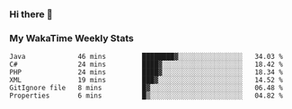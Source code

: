 ### Hi there 👋

<!--
**royschrauwen/royschrauwen** is a ✨ _special_ ✨ repository because its `README.md` (this file) appears on your GitHub profile.

Here are some ideas to get you started:

- 🔭 I’m currently working on ...
- 🌱 I’m currently learning ...
- 👯 I’m looking to collaborate on ...
- 🤔 I’m looking for help with ...
- 💬 Ask me about ...
- 📫 How to reach me: ...
- 😄 Pronouns: ...
- ⚡ Fun fact: ...
-->


### My WakaTime Weekly Stats
<!--START_SECTION:waka-->

```text
Java             46 mins         ████████▓░░░░░░░░░░░░░░░░   34.03 %
C#               24 mins         ████▓░░░░░░░░░░░░░░░░░░░░   18.42 %
PHP              24 mins         ████▓░░░░░░░░░░░░░░░░░░░░   18.34 %
XML              19 mins         ███▓░░░░░░░░░░░░░░░░░░░░░   14.52 %
GitIgnore file   8 mins          █▓░░░░░░░░░░░░░░░░░░░░░░░   06.48 %
Properties       6 mins          █▒░░░░░░░░░░░░░░░░░░░░░░░   04.82 %
```

<!--END_SECTION:waka-->
